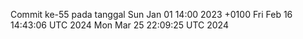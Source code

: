 Commit ke-55 pada tanggal Sun Jan 01 14:00 2023 +0100
Fri Feb 16 14:43:06 UTC 2024
Mon Mar 25 22:09:25 UTC 2024
